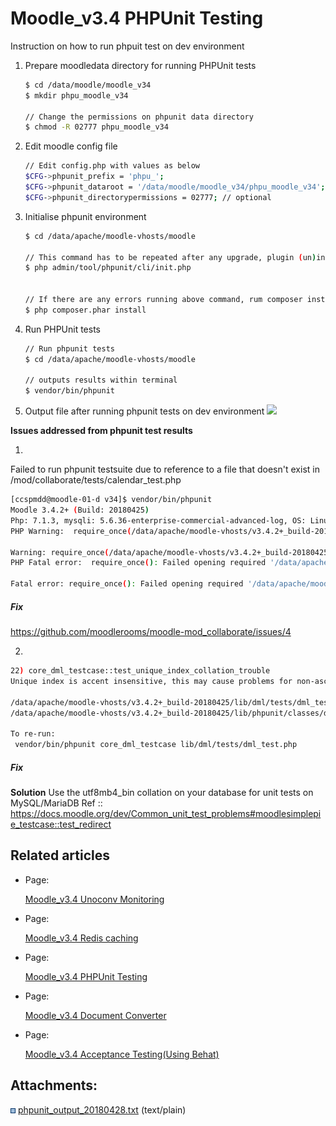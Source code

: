 # Moodle\_v3.4 PHPUnit Testing

Instruction on how to run phpuit test on dev environment

1.  Prepare moodledata directory for running PHPUnit tests

    ``` bash
    $ cd /data/moodle/moodle_v34
    $ mkdir phpu_moodle_v34

    // Change the permissions on phpunit data directory
    $ chmod -R 02777 phpu_moodle_v34
    ```

2.  Edit moodle config file 

    ``` bash
    // Edit config.php with values as below
    $CFG->phpunit_prefix = 'phpu_';
    $CFG->phpunit_dataroot = '/data/moodle/moodle_v34/phpu_moodle_v34';
    $CFG->phpunit_directorypermissions = 02777; // optional
    ```

3.  Initialise phpunit environment

    ``` bash
    $ cd /data/apache/moodle-vhosts/moodle

    // This command has to be repeated after any upgrade, plugin (un)installation or if you have added tests to a plugin you are developing
    $ php admin/tool/phpunit/cli/init.php


    // If there are any errors running above command, rum composer install to install any dependencies missing
    $ php composer.phar install 
    ```

4.  Run PHPUnit tests

    ``` bash
    // Run phpunit tests 
    $ cd /data/apache/moodle-vhosts/moodle

    // outputs results within terminal
    $ vendor/bin/phpunit
    ```

5.  Output file after running phpunit tests on dev environment
    [<img src="rest/documentConversion/latest/conversion/thumbnail/91029752/1" height="250" />](/download/attachments/90179259/phpunit_output_20180428.txt?version=1&modificationDate=1525003264000&api=v2)

**Issues addressed from phpunit test results**

1.

Failed to run phpunit testsuite due to reference to a file that doesn't exist in /mod/collaborate/tests/calendar\_test.php

``` bash
[ccspmdd@moodle-01-d v34]$ vendor/bin/phpunit
Moodle 3.4.2+ (Build: 20180425)
Php: 7.1.3, mysqli: 5.6.36-enterprise-commercial-advanced-log, OS: Linux 2.6.32-642.11.1.el6.x86_64 x86_64
PHP Warning:  require_once(/data/apache/moodle-vhosts/v3.4.2+_build-20180425/mod/collaborate/tests/../../../local/mr/bootstrap.php): failed to open stream: No such file or directory in /data/apache/moodle-vhosts/v3.4.2+_build-20180425/mod/collaborate/tests/calendar_test.php on line 30

Warning: require_once(/data/apache/moodle-vhosts/v3.4.2+_build-20180425/mod/collaborate/tests/../../../local/mr/bootstrap.php): failed to open stream: No such file or directory in /data/apache/moodle-vhosts/v3.4.2+_build-20180425/mod/collaborate/tests/calendar_test.php on line 30
PHP Fatal error:  require_once(): Failed opening required '/data/apache/moodle-vhosts/v3.4.2+_build-20180425/mod/collaborate/tests/../../../local/mr/bootstrap.php' (include_path='/data/apache/moodle-vhosts/v3.4.2+_build-20180425/lib/pear:.:/usr/share/pear:/usr/share/php') in /data/apache/moodle-vhosts/v3.4.2+_build-20180425/mod/collaborate/tests/calendar_test.php on line 30

Fatal error: require_once(): Failed opening required '/data/apache/moodle-vhosts/v3.4.2+_build-20180425/mod/collaborate/tests/../../../local/mr/bootstrap.php' (include_path='/data/apache/moodle-vhosts/v3.4.2+_build-20180425/lib/pear:.:/usr/share/pear:/usr/share/php') in /data/apache/moodle-vhosts/v3.4.2+_build-20180425/mod/collaborate/tests/calendar_test.php on line 30
```

##### Fix

<https://github.com/moodlerooms/moodle-mod_collaborate/issues/4>

2.

``` bash
22) core_dml_testcase::test_unique_index_collation_trouble
Unique index is accent insensitive, this may cause problems for non-ascii languages. This is usually caused by accent insensitive default collation.

/data/apache/moodle-vhosts/v3.4.2+_build-20180425/lib/dml/tests/dml_test.php:3823
/data/apache/moodle-vhosts/v3.4.2+_build-20180425/lib/phpunit/classes/database_driver_testcase.php:143

To re-run:
 vendor/bin/phpunit core_dml_testcase lib/dml/tests/dml_test.php
```

##### Fix

**Solution** Use the utf8mb4\_bin collation on your database for unit tests on MySQL/MariaDB
Ref :: <https://docs.moodle.org/dev/Common_unit_test_problems#moodlesimplepie_testcase::test_redirect>

## Related articles

-   Page:

    [Moodle\_v3.4 Unoconv Monitoring](/display/ISMoodle/Moodle_v3.4+Unoconv+Monitoring)

-   Page:

    [Moodle\_v3.4 Redis caching](/display/ISMoodle/Moodle_v3.4+Redis+caching)

-   Page:

    [Moodle\_v3.4 PHPUnit Testing](/display/ISMoodle/Moodle_v3.4+PHPUnit+Testing)

-   Page:

    [Moodle\_v3.4 Document Converter](/display/ISMoodle/Moodle_v3.4+Document+Converter)

-   Page:

    [Moodle\_v3.4 Acceptance Testing(Using Behat)](../ISMoodle/Moodle_v3.4_Acceptance_Testing_Using_Behat_)

## Attachments:

<img src="images/icons/bullet_blue.gif" width="8" height="8" /> [phpunit\_output\_20180428.txt](attachments/90179259/91029752.txt) (text/plain)

